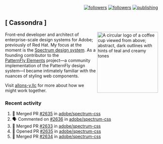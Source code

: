 <p align="right"><a rel="me" href="https://front-end.social/@castastrophe">
    <img alt="followers" title="Follow me on Mastodon" src="https://img.shields.io/mastodon/follow/109297102751309835?domain=https%3A%2F%2Ffront-end.social&label=Follow&logo=mastodon&logoColor=white&style=for-the-badge&labelColor=008080&color=006969"/></a>
  <a href="https://codepen.io/castastrophe/">
    <img alt="followers" title="Follow me on CodePen" src="https://img.shields.io/badge/23-1?color=640464&labelColor=7c007c&style=for-the-badge&logo=codepen&label=Follow"/></a>
<a href="https://castastrophe.medium.com/">
    <img alt="publishing" title="View articles on Medium" src="https://img.shields.io/badge/107-1?color=666&labelColor=444&label=subscribe&logo=medium&logoColor=white&style=for-the-badge"/></a>
</p>

## [&nbsp;Cassondra&nbsp;]

<img align="right" src="https://github-production-user-asset-6210df.s3.amazonaws.com/1840295/253016758-ba468774-1cd3-42c2-8f43-947b5eeb5edf.png" height="200" alt="A circular logo of a coffee cup viewed from above; abstract, dark outlines with hints of teal and creamy tones">

Front-end developer and architect of enterprise-scale design systems for Adobe; previously of Red Hat. My focus at the moment is the [Spectrum design system](https://github.com/adobe/spectrum-css). As a founding contributor to the [PatternFly&nbsp;Elements](https://github.com/patternfly/patternfly-elements) project&mdash;a community implementation of the PatternFly design system&mdash;I became intimately familiar with the nuances of styling web components.

Visit [allons-y.llc](http://allons-y.llc/) for more about how we might work together.

### Recent activity

<!--START_SECTION:activity-->
1. 🎉 Merged PR [#2635](https://github.com/adobe/spectrum-css/pull/2635) in [adobe/spectrum-css](https://github.com/adobe/spectrum-css)
2. 🗣 Commented on [#2636](https://github.com/adobe/spectrum-css/pull/2636#issuecomment-2032296963) in [adobe/spectrum-css](https://github.com/adobe/spectrum-css)
3. 🎉 Merged PR [#2633](https://github.com/adobe/spectrum-css/pull/2633) in [adobe/spectrum-css](https://github.com/adobe/spectrum-css)
4. 💪 Opened PR [#2635](https://github.com/adobe/spectrum-css/pull/2635) in [adobe/spectrum-css](https://github.com/adobe/spectrum-css)
5. 🎉 Merged PR [#2634](https://github.com/adobe/spectrum-css/pull/2634) in [adobe/spectrum-css](https://github.com/adobe/spectrum-css)
<!--END_SECTION:activity-->
